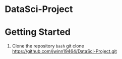 # DataSci-Project

# Getting Started
1. Clone the repository
   `bash` git clone https://github.com/jwinn19464/DataSci-Project.git
